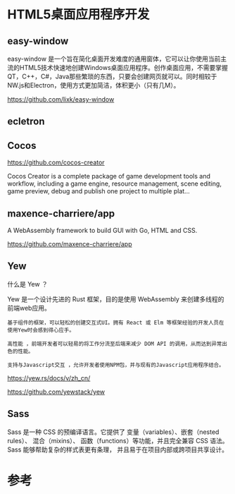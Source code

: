 # HTML5桌面应用程序开发

## easy-window

easy-window 是一个旨在简化桌面开发难度的通用窗体，它可以让你使用当前主流的HTML5技术快速地创建Windows桌面应用程序。创作桌面应用，不需要掌握QT，C++，C#，Java那些繁琐的东西，只要会创建网页就可以。同时相较于NW.js和Electron，使用方式更加简洁，体积更小（只有几M）。

https://github.com/lixk/easy-window

## ecletron

##

## Cocos

https://github.com/cocos-creator

Cocos Creator is a complete package of game development tools and workflow, including a game engine, resource management, scene editing, game preview, debug and publish one project to multiple plat…


## maxence-charriere/app

A WebAssembly framework to build GUI with Go, HTML and CSS.

https://github.com/maxence-charriere/app

## Yew

什么是 Yew ？

Yew 是一个设计先进的 Rust 框架，目的是使用 WebAssembly 来创建多线程的前端web应用。

    基于组件的框架，可以轻松的创建交互式UI。拥有 React 或 Elm 等框架经验的开发人员在使用Yew时会感到得心应手。

    高性能 ，前端开发者可以轻易的将工作分流至后端来减少 DOM API 的调用，从而达到异常出色的性能。

    支持与Javascript交互 ，允许开发者使用NPM包，并与现有的Javascript应用程序结合。

https://yew.rs/docs/v/zh_cn/

https://github.com/yewstack/yew

## Sass

Sass 是一种 CSS 的预编译语言。它提供了 变量（variables）、嵌套（nested rules）、 混合（mixins）、 函数（functions）等功能，并且完全兼容 CSS 语法。Sass 能够帮助复杂的样式表更有条理， 并且易于在项目内部或跨项目共享设计。


# 参考
